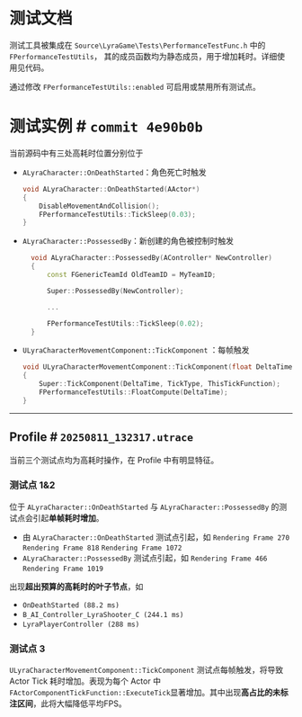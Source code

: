 
# 测试文档

测试工具被集成在 `Source\LyraGame\Tests\PerformanceTestFunc.h` 中的 `FPerformanceTestUtils`， 其的成员函数均为静态成员，用于增加耗时。详细使用见代码。

通过修改 `FPerformanceTestUtils::enabled` 可启用或禁用所有测试点。 

# 测试实例 \# `commit 4e90b0b`

当前源码中有三处高耗时位置分别位于
- `ALyraCharacter::OnDeathStarted`：角色死亡时触发
    ``` cpp
    void ALyraCharacter::OnDeathStarted(AActor*)
    {
        DisableMovementAndCollision();
        FPerformanceTestUtils::TickSleep(0.03);
    }
    ```
- `ALyraCharacter::PossessedBy`：新创建的角色被控制时触发
  ```cpp
    void ALyraCharacter::PossessedBy(AController* NewController)
    {
        const FGenericTeamId OldTeamID = MyTeamID;

        Super::PossessedBy(NewController);

        ...

        FPerformanceTestUtils::TickSleep(0.02);
    }
  ```
- `ULyraCharacterMovementComponent::TickComponent` ：每帧触发
    ```cpp
    void ULyraCharacterMovementComponent::TickComponent(float DeltaTime, ELevelTick TickType, FActorComponentTickFunction* ThisTickFunction)
    {
        Super::TickComponent(DeltaTime, TickType, ThisTickFunction);
        FPerformanceTestUtils::FloatCompute(DeltaTime);
    }
    ```

---
## Profile \# `20250811_132317.utrace`

当前三个测试点均为高耗时操作，在 Profile 中有明显特征。

### 测试点 1&2

位于 `ALyraCharacter::OnDeathStarted` 与 `ALyraCharacter::PossessedBy` 的测试点会引起**单帧耗时增加**。

- 由 `ALyraCharacter::OnDeathStarted` 测试点引起，如 `Rendering Frame 270` `Rendering Frame 818` `Rendering Frame 1072`
- `ALyraCharacter::PossessedBy` 测试点引起，如
`Rendering Frame 466` `Rendering Frame 1019`

出现**超出预算的高耗时的叶子节点**，如 
- `OnDeathStarted (88.2 ms)` 
- `B_AI_Controller_LyraShooter_C (244.1 ms)` 
- `LyraPlayerController (288 ms)`

### 测试点 3

`ULyraCharacterMovementComponent::TickComponent` 测试点每帧触发，将导致 Actor Tick 耗时增加。表现为每个 Actor 中 `FActorComponentTickFunction::ExecuteTick`显著增加。其中出现**高占比的未标注区间**，此将大幅降低平均FPS。